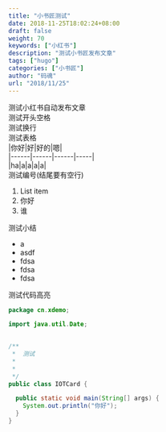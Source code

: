 ```yaml
---
title: "小书匠测试"
date: 2018-11-25T18:02:24+08:00
draft: false
weight: 70
keywords: ["小红书"]
description: "测试小书匠发布文章"
tags: ["hugo"]
categories: ["小书匠"]
author: "码魂"
url: "2018/11/25"
---
```

测试小红书自动发布文章  
  测试开头空格   
测试换行  
测试表格  
|你好|好|好的|嗯|  
|------|------|------|-----|  
|ha|a|a|a|a|   
测试编号(结尾要有空行)  
1. List item
2. 你好
3. 谁

测试小结  
- a
- asdf
- fdsa
- fdsa
- fdsa

测试代码高亮  
```java
package cn.xdemo;

import java.util.Date;
 

/**
 *  测试
 *
 *  
 */
public class IOTCard {

  public static void main(String[] args) {
    System.out.println("你好");
  }
}
```
